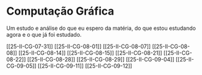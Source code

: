# Computação Gráfica

Um estudo e análise do que eu espero da matéria, do que estou estudando agora e o que já foi estudado.

[[25-II-CG-07-31]]
[[25-II-CG-08-01]]
[[25-II-CG-08-07]]
[[25-II-CG-08-08]]
[[25-II-CG-08-14]]
[[25-II-CG-08-15]]
[[25-II-CG-08-21]]
[[25-II-CG-08-22]]
[[25-II-CG-08-28]]
[[25-II-CG-08-29]]
[[25-II-CG-09-04]]
[[25-II-CG-09-05]]
[[25-II-CG-09-11]]
[[25-II-CG-09-12]]